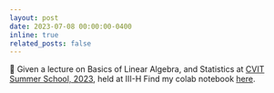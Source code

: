 ```yaml
---
layout: post
date: 2023-07-08 00:00:00-0400
inline: true
related_posts: false
---
```


📢 Given a lecture on Basics of Linear Algebra, and Statistics at [CVIT Summer School, 2023](https://secretive-dingo-1ca.notion.site/Summer-School-2023-da4ecdb1de1e481492da2b4e43e60e3d), held at III-H Find my colab notebook [here](https://colab.research.google.com/drive/1mJ23965MHXWSEzofc2L3BhO177_MsfS-?usp=sharing).
